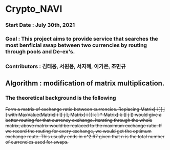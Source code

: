 # Crypto_NAVI

### Start Date : July 30th, 2021
### Goal       : This project aims to provide service that searches the most benficial swap between two currencies by routing through pools and De-ex's.
### Contributors : 김태웅, 서원용, 서지혜, 이가은, 조민규



## Algorithm : modification of matrix multiplication.
### The theoretical background is the following
~~Form a matrix of exchange ratio between currencies.
Replacing Matrix[ i ][ j ] with MaxValue(Matrix[ i ][ j ], Matrix[ i ][ k ] * Matrix[ k ][ j ]) would give a better routing for that currency exchange.
Iterating through the whole matrix, above matrix would be replaced to the maximum exchange ratio. 
If we record the routing for every exchange, we would get the optimum exchange route.
This usually ends in n^2.67 given that n is the total number of currencies used for swaps.~~
